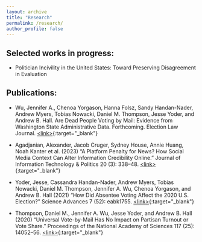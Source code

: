 ```yaml
---
layout: archive
title: "Research"
permalink: /research/
author_profile: false
---
```


## Selected works in progress:
* Politician Incivility in the United States: Toward Preserving Disagreement in Evaluation

## Publications: 
* Wu, Jennifer A., Chenoa Yorgason, Hanna Folsz, Sandy Handan-Nader, Andrew Myers, Tobias Nowacki, Daniel M. Thompson, Jesse Yoder, and Andrew B. Hall. Are Dead People Voting by Mail: Evidence from Washington State Administrative Data. Forthcoming. Election Law Journal. [\<link\>](/files/Wu_et_al_Fraud.pdf){:target="_blank"}

* Agadjanian, Alexander, Jacob Cruger, Sydney House, Annie Huang, Noah Kanter et al. (2023) “A Platform Penalty for News? How Social Media Context Can Alter Information Credibility Online.” Journal of Information Technology & Politics 20 (3): 338–48. [\<link\>](https://doi.org/10.1080/19331681.2022.2105465){:target="_blank"}

* Yoder, Jesse, Cassandra Handan-Nader, Andrew Myers, Tobias Nowacki, Daniel M. Thompson, Jennifer A. Wu, Chenoa Yorgason, and Andrew B. Hall (2021) “How Did Absentee Voting Affect the 2020 U.S. Election?” Science Advances 7 (52): eabk1755. [\<link\>](https://www.science.org/doi/10.1126/sciadv.abk1755){:target="_blank"}

* Thompson, Daniel M., Jennifer A. Wu, Jesse Yoder, and Andrew B. Hall (2020) “Universal Vote-by-Mail Has No Impact on Partisan Turnout or Vote Share.” Proceedings of the National Academy of Sciences 117 (25): 14052–56. 
[\<link\>](https://doi.org/10.1073/pnas.2007249117){:target="_blank"}
